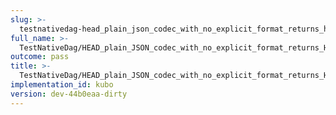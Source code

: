 ```yaml
---
slug: >-
  testnativedag-head_plain_json_codec_with_no_explicit_format_returns_http_200-header_content-type
full_name: >-
  TestNativeDag/HEAD_plain_JSON_codec_with_no_explicit_format_returns_HTTP_200/Header_Content-Type
outcome: pass
title: >-
  TestNativeDag/HEAD_plain_JSON_codec_with_no_explicit_format_returns_HTTP_200/Header_Content-Type
implementation_id: kubo
version: dev-44b0eaa-dirty
---
```


